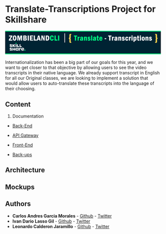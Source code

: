 # Translate-Transcriptions Project for Skillshare

![](00_docs/logTop.png)

Internationalization has been a big part of our goals for this year, and we want to get closer to that objective by allowing users to see the video transcripts in their native language.
We already support transcript in English for all our Original classes, we are looking to implement a solution that would allow users to auto-translate these transcripts into the language of their choosing.

## Content

1. Documentation

- [Back-End](01_backend_code/)

- [API Gateway](02_api_code/)

- [Front-End](03_frontend_code/)

- [Back-ups](99_backups/)

## Architecture


## Mockups



## Authors

* **Carlos Andres Garcia Morales** - [Github](https://github.com/agzsoftsi) - [Twitter](https://twitter.com/karlgarmor)
* **Ivan Dario Lasso Gil** - [Github](https://github.com/ilasso) - [Twitter](https://twitter.com/ilasso)
* **Leonardo Calderon Jaramillo** - [Github](https://github.com/leocjj) - [Twitter](https://twitter.com/leocj)
